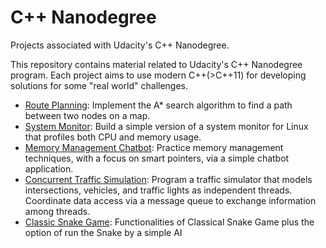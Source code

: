 # C++ Nanodegree
Projects associated with Udacity's C++ Nanodegree.

This repository contains material related to Udacity's C++ Nanodegree program. Each project aims to use modern C++(>C++11) for developing solutions for
some "real world" challenges.

- [Route Planning](https://github.com/ATMLSantamaria/Cpp-Nanodegree/tree/main/CppND-Route-Planning-Project): Implement the A* search algorithm to find a path between two nodes on a map.
- [System Monitor](https://github.com/ATMLSantamaria/Cpp-Nanodegree/tree/main/CppND-System-Monitor): Build a simple version of a system monitor for Linux that profiles both CPU and memory usage.
- [Memory Management Chatbot](https://github.com/ATMLSantamaria/Cpp-Nanodegree/tree/main/CppND-Memory-Management-Chatbot2): Practice memory management techniques, with a focus on smart pointers, via a simple chatbot application.
- [Concurrent Traffic Simulation](https://github.com/ATMLSantamaria/Cpp-Nanodegree/tree/main/Concurrent-Traffic-Simulation): Program a traffic simulator that models intersections, vehicles, and traffic lights as independent threads. Coordinate data access via a message queue to exchange information among threads.
- [Classic Snake Game](https://github.com/ATMLSantamaria/Cpp-Nanodegree/tree/main/CppND-Capstone-Snake-Game2): Functionalities of Classical Snake Game plus the option of run the Snake by a simple AI
